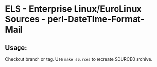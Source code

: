 # ELS - Enterprise Linux/EuroLinux Sources - perl-DateTime-Format-Mail
 
## Usage:
  Checkout branch or tag. Use `make sources` to recreate  SOURCE0 archive.
